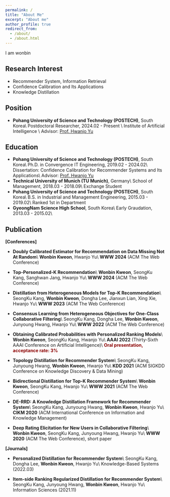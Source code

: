 ```yaml
---
permalink: /
title: "About Me"
excerpt: "About me"
author_profile: true
redirect_from: 
  - /about/
  - /about.html
---
```


I am wonbin

Research Interest
-----
- Recommender System, Information Retrieval
- Confidence Calibration and Its Applications
- Knowledge Distillation

Position
------
- **Pohang University of Science and Technology (POSTECH)**, South Korea\\
Postdoctoral Researcher, 2024.02 - Present \\
Institute of Artificial Intelligence \\
Advisor: [Prof. Hwanjo Yu](https://sites.google.com/view/postechdi/member/faculty?authuser=0)

Education
------
- **Pohang University of Science and Technology (POSTECH)**, South Korea\\
Ph.D. in Convergence IT Engineering, 2019.02 - 2024.02\\
Dissertation: Confidence Calibration for Recommender Systems and Its Applications\\
Advisor: [Prof. Hwanjo Yu](https://sites.google.com/view/postechdi/member/faculty?authuser=0)
- **Technical University of Munich (TU Munich)**, Germany\\
School of Management, 2018.03 - 2018.09\\
Exchange Student
- **Pohang University of Science and Technology (POSTECH)**, South Korea\\
B.S. in Industrial and Management Engineering, 2015.03 - 2019.02\\
Ranked 1st in Department
- **GyeongNam Science High School**, South Korea\\
Early Graudation, 2013.03 - 2015.02\\

Publication
-----
**[Conferences]**

- **Doubly Calibrated Estimator for Recommendation on Data Missing Not At Random**\\
**Wonbin Kweon**, Hwanjo Yu\\
**WWW 2024** (ACM The Web Conference)

- **Top-Personalized-K Recommendation**\\
**Wonbin Kweon**, SeongKu Kang, Sanghwan Jang, Hwanjo Yu\\
**WWW 2024** (ACM The Web Conference)

- **Distillation from Heterogeneous Models for Top-K Recommendation**\\
SeongKu Kang, **Wonbin Kweon**, Dongha Lee, Jianxun Lian, Xing Xie, Hwanjo Yu\\
**WWW 2023** (ACM The Web Conference)

- **Consensus Learning from Heterogeneous Objectives for One-Class Collaborative Filtering**\\
SeongKu Kang, Dongha Lee, **Wonbin Kweon**, Junyoung Hwang, Hwanjo Yu\\
**WWW 2022** (ACM The Web Conference)

- **Obtaining Calibrated Probabilities with Personalized Ranking Models**\\
**Wonbin Kweon**, SeongKu Kang, Hwanjo Yu\\
**AAAI 2022** (Thirty-Sixth AAAI Conference on Artificial Intelligence)\\
<span style="color:darkred">**Oral presentation, acceptance rate: 3%**</span>

- **Topology Distillation for Recommender System**\\
SeongKu Kang, Junyoung Hwang, **Wonbin Kweon**, Hwanjo Yu\\
**KDD 2021** (ACM SIGKDD Conference on Knowledge Discovery & Data Mining)

- **Bidirectional Distillation for Top-K Recommender System**\\
**Wonbin Kweon**, SeongKu Kang, Hwanjo Yu\\
**WWW 2021** (ACM The Web Conference)

- **DE-RRD: A Knowledge Distillation Framework for Recommender System**\\
SeongKu Kang, Junyoung Hwang, **Wonbin Kweon**, Hwanjo Yu\\
**CIKM 2020** (ACM International Conference on Information and Knowledge Management)

- **Deep Rating Elicitation for New Users in Collaborative Filtering**\\
**Wonbin Kweon**, SeongKu Kang, Junyoung Hwang, Hwanjo Yu\\
**WWW 2020** (ACM The Web Conference), short paper

**[Journals]**
- **Personalized Distillation for Recommender System**\\
SeongKu Kang, Dongha Lee, **Wonbin Kweon**, Hwanjo Yu\\
Knowledge-Based Systems (2022.03)

- **Item-side Ranking Regularized Distillation for Recommender System**\\
SeongKu Kang, Junyoung Hwang, **Wonbin Kweon**, Hwanjo Yu\\
Information Sciences (2021.11)